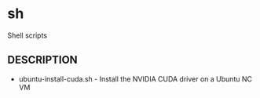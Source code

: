# sh
Shell scripts

## DESCRIPTION
* ubuntu-install-cuda.sh - Install the NVIDIA CUDA driver on a Ubuntu NC VM
